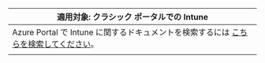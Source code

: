 |適用対象: クラシック ポータルでの Intune |
|--|
|Azure Portal で Intune に関するドキュメントを検索するには [こちらを検索してください](/intune/what-is-intune)。|
| |

